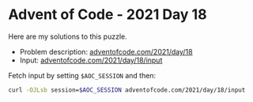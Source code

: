 # Advent of Code - 2021 Day 18
Here are my solutions to this puzzle.

* Problem description: [adventofcode.com/2021/day/18](https://adventofcode.com/2021/day/18)
* Input: [adventofcode.com/2021/day/18/input](https://adventofcode.com/2021/day/18/input)

Fetch input by setting `$AOC_SESSION` and then:
```bash
curl -OJLsb session=$AOC_SESSION adventofcode.com/2021/day/18/input
```
